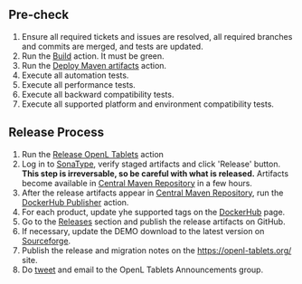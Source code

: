 ## Pre-check

1. Ensure all required tickets and issues are resolved, all required branches and commits are merged, and tests are updated.
2. Run the [Build](https://github.com/openl-tablets/openl-tablets/actions/workflows/build.yml) action. It must be green.
3. Run the [Deploy Maven artifacts](https://github.com/openl-tablets/openl-tablets/actions/workflows/deploy.yml) action.
4. Execute all automation tests.
5. Execute all performance tests.
6. Execute all backward compatibility tests.
7. Execute all supported platform and environment compatibility tests.

## Release Process

1. Run the [Release OpenL Tablets](https://github.com/openl-tablets/openl-tablets/actions/workflows/release.yml) action
2. Log in to [SonaType](https://oss.sonatype.org/), verify staged artifacts and click 'Release' button.
**This step is irreversable, so be careful with what is released.**
Artifacts become available in [Central Maven Repository](https://repo1.maven.org/maven2/org/openl/) in a few hours.
3. After the release artifacts appear in [Central Maven Repository](https://repo1.maven.org/maven2/org/openl/),
run the [DockerHub Publisher](https://github.com/openl-tablets/openl-tablets/actions/workflows/docker.yml) action.
4. For each product, update yhe supported tags on the [DockerHub](https://hub.docker.com/u/openltablets) page.
5. Go to the [Releases](https://github.com/openl-tablets/openl-tablets/releases) section and publish the release artifacts on GitHub.
6. If necessary, update the DEMO download to the latest version on [Sourceforge](https://sourceforge.net/projects/openl-tablets/files/).
7. Publish the release and migration notes on the https://openl-tablets.org/ site.
8. Do [tweet](https://twitter.com/openltablets) and email to the OpenL Tablets Announcements group.
